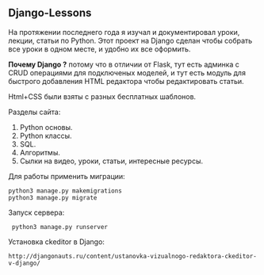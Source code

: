 ## Django-Lessons
На протяжении последнего года я изучал и 
документировал уроки, лекции, статьи по 
Python. Этот проект на Django сделан чтобы 
собрать все уроки в одном месте, и удобно
их все оформить.

**Почему Django ?** потому что в отличии от Flask, тут есть 
админка с CRUD операциями для подключеных моделей, и тут 
есть модуль для быстрого добавления HTML редактора 
чтобы редактировать статьи.

Html+CSS были взяты с разных бесплатных 
шаблонов.

Разделы сайта:
1) Python основы.
2) Python классы.
3) SQL.
4) Алгоритмы.
5) Сылки на видео, уроки, статьи, интересные ресурсы.

Для работы применить миграции:

    python3 manage.py makemigrations
    python3 manage.py migrate

Запуск сервера:

     python3 manage.py runserver

Установка ckeditor в Django:

    http://djangonauts.ru/content/ustanovka-vizualnogo-redaktora-ckeditor-v-django/


